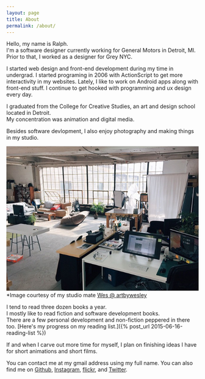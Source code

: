 ```yaml
---
layout: page
title: About
permalink: /about/
---
```


Hello, my name is Ralph. <br> 
I'm a software designer currently working for General Motors in Detroit, MI.
Prior to that, I worked as a designer for Grey NYC.

I started web design and front-end development during my time in undergrad.
I started programing in 2006 with ActionScript to get more interactivity in my websites.
Lately, I like to work on Android apps along with front-end stuff.
I continue to get hooked with programming and ux design every day. 

I graduated from the College for Creative Studies, an art and design school located in Detroit.<br>
My concentration was animation and digital media.

Besides software devlopment, I also enjoy photography and making things in my studio.

![Studio space at the Russell Industrial Center, Detroit, MI.](/img/studio.jpg)<br>
*Image courtesy of my studio mate [Wes @ artbywesley][wes]
<br>

I tend to read three dozen books a year. <br>
I mostly like to read fiction and software development books. <br>
There are a few personal development and non-fiction peppered in there too.
[Here's my progress on my reading list.]({% post_url 2015-06-16-reading-list %})

If and when I carve out more time for myself, I plan on finishing ideas I have for short animations and short films.

You can contact me at my gmail address using my full name. You can also find me on [Github](https://github.com/plumdot/), [Instagram](https://instagram.com/ralphplumley), [flickr](https://www.flickr.com/photos/ralphtomio/), and [Twitter](https://twitter.com/ralphplumley).

[Wes]:   http://www.artbywesley.com/